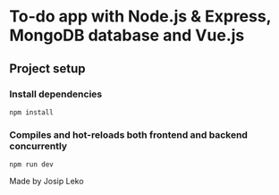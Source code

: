 # To-do app with Node.js & Express, MongoDB database and Vue.js

## Project setup

### Install dependencies

```
npm install
```

### Compiles and hot-reloads both frontend and backend concurrently

```
npm run dev
```

Made by Josip Leko
